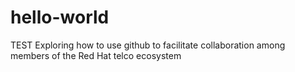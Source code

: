 # hello-world
TEST
Exploring how to use github to facilitate collaboration among members of the Red Hat telco ecosystem
